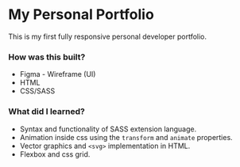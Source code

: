 # My Personal Portfolio

This is my first fully responsive personal developer portfolio.

### How was this built?
- Figma - Wireframe (UI)
- HTML
- CSS/SASS

### What did I learned?
- Syntax and functionality of SASS extension language.
- Animation inside css using the ```transform``` and ```animate``` properties.
- Vector graphics and ```<svg>``` implementation in HTML.
- Flexbox and css grid.

